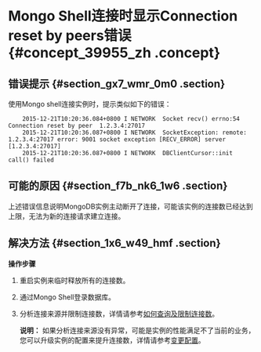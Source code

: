 # Mongo Shell连接时显示Connection reset by peers错误 {#concept_39955_zh .concept}

## 错误提示 {#section_gx7_wmr_0m0 .section}

使用Mongo shell连接实例时，提示类似如下的错误：

```
    2015-12-21T10:20:36.084+0800 I NETWORK  Socket recv() errno:54 Connection reset by peer  1.2.3.4:27017
    2015-12-21T10:20:36.087+0800 I NETWORK  SocketException: remote: 1.2.3.4:27017 error: 9001 socket exception [RECV_ERROR] server [1.2.3.4:27017]
    2015-12-21T10:20:36.087+0800 I NETWORK  DBClientCursor::init call() failed
```

## 可能的原因 {#section_f7b_nk6_1w6 .section}

上述错误信息说明MongoDB实例主动断开了连接，可能该实例的连接数已经达到上限，无法为新的连接请求建立连接。

## 解决方法 {#section_1x6_w49_hmf .section}

**操作步骤**

1.  重启实例来临时释放所有的连接数。
2.  通过Mongo Shell登录数据库。
3.  分析连接来源并限制连接数，详情请参考[如何查询及限制连接数](cn.zh-CN/产品使用问题/如何查询及限制连接数.md#)。

    **说明：** 如果分析连接来源没有异常，可能是实例的性能满足不了当前的业务，您可以升级实例的配置来提升连接数，详情请参考[变更配置](../../../../cn.zh-CN/用户指南/实例管理/变更配置.md#)。


